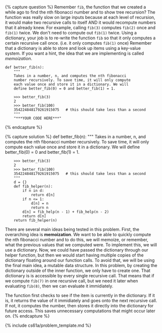 {% capture question %}
Remember `fib`, the function that we created a while ago to find the nth fibonacci number and to show tree recursion? The function was really slow on large inputs because at each level of recursion, it would make two recursive calls to itself AND it would recompute numbers that it already knew. For example, calling `fib(3)` computes `fib(2)` once and `fib(1)` twice. We don't need to compute out `fib(1)` twice. Using a dictionary, your job is to re-write the function `fib` so that it only computes a certain recursive call once. (i.e. it only computes `fib(1)` once) Remember that a dictionary is able to store and look up items using a key-value system. If you want a hint, the idea that we are implementing is called _memoization_.

    def better_fib(n):
        """
        Takes in a number, n, and computes the nth fibonacci
        number recursively. To save time, it will only compute
        each value once and store it in a dictionary. We will
        define better_fib(0) = 0 and better_fib(1) = 1.
          
        >>> better_fib(3)
        2
        >>> better_fib(100)
        354224848179261915075   # this should take less than a second
        """
        "***YOUR CODE HERE***"
{% endcapture %}

{% capture solution %}
    def better_fib(n):
        """
        Takes in a number, n, and computes the nth fibonacci
        number recursively. To save time, it will only compute
        each value once and store it in a dictionary. We will
        define better_fib(0) = 0 and better_fib(1) = 1.
          
        >>> better_fib(3)
        2
        >>> better_fib(100)
        354224848179261915075   # this should take less than a second
        """
        d = {}
        def fib_helper(n):
            if n in d:
                return d[n]
            if n <= 1:
                d[n] = n
                return n
            d[n] = fib_help(n - 1) + fib_help(n - 2)
            return d[n]
        return fib_helper(n)
  
There are several main ideas being tested in this problem. First, the overarching idea is __memoization__. We want to be able to quickly compute the nth fibonacci number and to do this, we will memoize, or remember, what the previous values that we computed were. To implement this, we will use a dictionary. Now, we could have passed the dictionary through our helper function, but then we would start having multiple copies of the dictionary floating around our function calls. To avoid that, we will be using the final main idea, a mutable data structure. In this problem, by creating the dictionary outside of the inner function, we only have to create one. That dictionary is is accessible by every single recursive call. That means that if we compute `fib(7)` in one recursive call, but we need it later when evaluating `fib(8)`, then we can evaluate it immidiately.

The function first checks to see if the item is currently in the dictionary. If it is, it returns the value of it immidiately and goes onto the next recursive call. If not, it computes the number, then stores it directly into the dictionary for future access. This saves unnecessary computations that might occur later on.
{% endcapture %}

{% include cs61a/problem_template.md %}